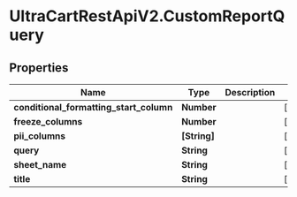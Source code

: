 # UltraCartRestApiV2.CustomReportQuery

## Properties
Name | Type | Description | Notes
------------ | ------------- | ------------- | -------------
**conditional_formatting_start_column** | **Number** |  | [optional] 
**freeze_columns** | **Number** |  | [optional] 
**pii_columns** | **[String]** |  | [optional] 
**query** | **String** |  | [optional] 
**sheet_name** | **String** |  | [optional] 
**title** | **String** |  | [optional] 


